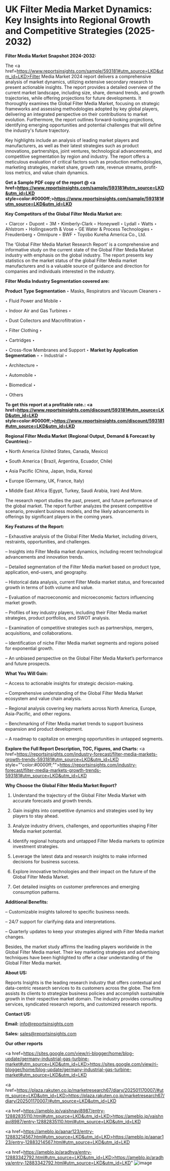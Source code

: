 # UK Filter Media Market Dynamics: Key Insights into Regional Growth and Competitive Strategies (2025-2032)

<strong>Filter Media Market Snapshot 2024-2032:</strong>

The <a href=https://www.reportsinsights.com/sample/593181#utm_source=LKD&utm_id=LKD>Filter Media Market 2024 report</a> delivers a comprehensive analysis of market dynamics, utilizing extensive secondary research to present actionable insights. The report provides a detailed overview of the current market landscape, including size, share, demand trends, and growth trajectories, while offering projections for future developments. It thoroughly examines the Global Filter Media Market, focusing on strategic frameworks and assessing methodologies adopted by key global players, delivering an integrated perspective on their contributions to market evolution. Furthermore, the report outlines forward-looking projections, identifying emerging opportunities and potential challenges that will define the industry's future trajectory.

Key highlights include an analysis of leading market players and manufacturers, as well as their latest strategies such as product innovations, partnerships, joint ventures, technological advancements, and competitive segmentation by region and industry. The report offers a meticulous evaluation of critical factors such as production methodologies, marketing strategies, market share, growth rate, revenue streams, profit-loss metrics, and value chain dynamics.

<strong>Get a Sample PDF copy of the report @ <a href=https://www.reportsinsights.com/sample/593181#utm_source=LKD&utm_id=LKD style=color:#0000ff;>https://www.reportsinsights.com/sample/593181#utm_source=LKD&utm_id=LKD</a></strong>

<strong>Key Competitors of the Global Filter Media Market are:</strong>

‣ Clarcor
‣ Dupont
‣ 3M
‣ Kimberly-Clark
‣ Honeywell
‣ Lydall
‣ Watts
‣ Ahlstrom
‣ Hollingsworth & Vose
‣ GE Water & Process Technologies
‣ Freudenberg
‣ Omnipure
‣ BWF
‣ Toyobo Kureha America Co., Ltd.

The ‘Global Filter Media Market Research Report’ is a comprehensive and informative study on the current state of the Global Filter Media Market industry with emphasis on the global industry. The report presents key statistics on the market status of the global Filter Media market manufacturers and is a valuable source of guidance and direction for companies and individuals interested in the industry.

<strong>Filter Media Industry Segmentation covered are:</strong>

<strong>Product Type Segmentation</strong>
‣
Masks, Respirators and Vacuum Cleaners
‣ 

‣ Fluid Power and Mobile
‣ 

‣ Indoor Air and Gas Turbines
‣ 

‣ Dust Collectors and Macrofiltration
‣ 

‣ Filter Clothing
‣ 

‣ Cartridges
‣ 

‣ Cross-flow Membranes and Support
‣ 
<strong>Market by Application Segmentation</strong>
‣
‣  Industrial
‣ 

‣ Architecture
‣ 

‣ Automobile
‣ 

‣ Biomedical
‣ 

‣ Others

<strong>To get this report at a profitable rate.: <a href=https://www.reportsinsights.com/discount/593181#utm_source=LKD&utm_id=LKD style=color:#0000ff;>https://www.reportsinsights.com/discount/593181#utm_source=LKD&utm_id=LKD</a></strong>

<strong>Regional Filter Media Market (Regional Output, Demand &amp; Forecast by Countries):-</strong>

• North America (United States, Canada, Mexico)

• South America ( Brazil, Argentina, Ecuador, Chile)

• Asia Pacific (China, Japan, India, Korea)

• Europe (Germany, UK, France, Italy)

• Middle East Africa (Egypt, Turkey, Saudi Arabia, Iran) And More.

The research report studies the past, present, and future performance of the global market. The report further analyzes the present competitive scenario, prevalent business models, and the likely advancements in offerings by significant players in the coming years.

<strong>Key Features of the Report:</strong>

– Exhaustive analysis of the Global Filter Media Market, including drivers, restraints, opportunities, and challenges.

– Insights into Filter Media market dynamics, including recent technological advancements and innovation trends.

– Detailed segmentation of the Filter Media market based on product type, application, end-users, and geography.

– Historical data analysis, current Filter Media market status, and forecasted growth in terms of both volume and value.

– Evaluation of macroeconomic and microeconomic factors influencing market growth.

– Profiles of key industry players, including their Filter Media market strategies, product portfolios, and SWOT analysis.

– Examination of competitive strategies such as partnerships, mergers, acquisitions, and collaborations.

– Identification of niche Filter Media market segments and regions poised for exponential growth.

– An unbiased perspective on the Global Filter Media Market’s performance and future prospects.

<strong>What You Will Gain:</strong>

– Access to actionable insights for strategic decision-making.

– Comprehensive understanding of the Global Filter Media Market ecosystem and value chain analysis.

– Regional analysis covering key markets across North America, Europe, Asia-Pacific, and other regions.

– Benchmarking of Filter Media market trends to support business expansion and product development.

– A roadmap to capitalize on emerging opportunities in untapped segments.

<strong>Explore the Full Report Description, TOC, Figures, and Charts:</strong>
<a href=https://reportsinsights.com/industry-forecast/filter-media-markets-growth-trends-593181#utm_source=LKD&utm_id=LKD style=""color:#0000ff;"">https://reportsinsights.com/industry-forecast/filter-media-markets-growth-trends-593181#utm_source=LKD&utm_id=LKD</a>

<strong>Why Choose the Global Filter Media Market Report?</strong>

1. Understand the trajectory of the Global Filter Media Market with accurate forecasts and growth trends.

2. Gain insights into competitive dynamics and strategies used by key players to stay ahead.

3. Analyze industry drivers, challenges, and opportunities shaping Filter Media market potential.

4. Identify regional hotspots and untapped Filter Media markets to optimize investment strategies.

5. Leverage the latest data and research insights to make informed decisions for business success.

6. Explore innovative technologies and their impact on the future of the Global Filter Media Market.

7. Get detailed insights on customer preferences and emerging consumption patterns.

<strong>Additional Benefits:</strong>

– Customizable insights tailored to specific business needs.

– 24/7 support for clarifying data and interpretations.

– Quarterly updates to keep your strategies aligned with Filter Media market changes.

Besides, the market study affirms the leading players worldwide in the Global Filter Media market. Their key marketing strategies and advertising techniques have been highlighted to offer a clear understanding of the Global Filter Media market.

<strong><strong>About US</strong>:</strong>

Reports Insights is the leading research industry that offers contextual and data-centric research services to its customers across the globe. The firm assists its clients to strategize business policies and accomplish sustainable growth in their respective market domain. The industry provides consulting services, syndicated research reports, and customized research reports.

<strong>Contact US:</strong>

<p class=><b>Email:</b> <a href=mailto:info@reportsinsights.com>info@reportsinsights.com</a></p>
<p class=><b>Sales:</b> <a href=mailto:sales@reportsinsights.com>sales@reportsinsights.com</a></p>

<strong>Our other reports</strong>

<a href=https://sites.google.com/view/ri-blogger/home/blog-update/germany-industrial-gas-turbine-market#utm_source=LKD&utm_id=LKD>https://sites.google.com/view/ri-blogger/home/blog-update/germany-industrial-gas-turbine-market#utm_source=LKD&utm_id=LKD</a>

<a href=https://plaza.rakuten.co.jp/marketresearch67/diary/202501170007/#utm_source=LKD&utm_id=LKD>https://plaza.rakuten.co.jp/marketresearch67/diary/202501170007/#utm_source=LKD&utm_id=LKD</a>

<a href=https://ameblo.jp/vaishnavi8987/entry-12882835110.html#utm_source=LKD&utm_id=LKD>https://ameblo.jp/vaishnavi8987/entry-12882835110.html#utm_source=LKD&utm_id=LKD</a>

<a href=https://ameblo.jp/aanar123/entry-12883214567.html#utm_source=LKD&utm_id=LKD>https://ameblo.jp/aanar123/entry-12883214567.html#utm_source=LKD&utm_id=LKD</a>

<a href=https://ameblo.jp/aradhya/entry-12883342792.html#utm_source=LKD&utm_id=LKD>https://ameblo.jp/aradhya/entry-12883342792.html#utm_source=LKD&utm_id=LKD</a>"
![image](https://github.com/user-attachments/assets/4ac06880-34f3-4fa3-9cb7-9efdc4487f73)
